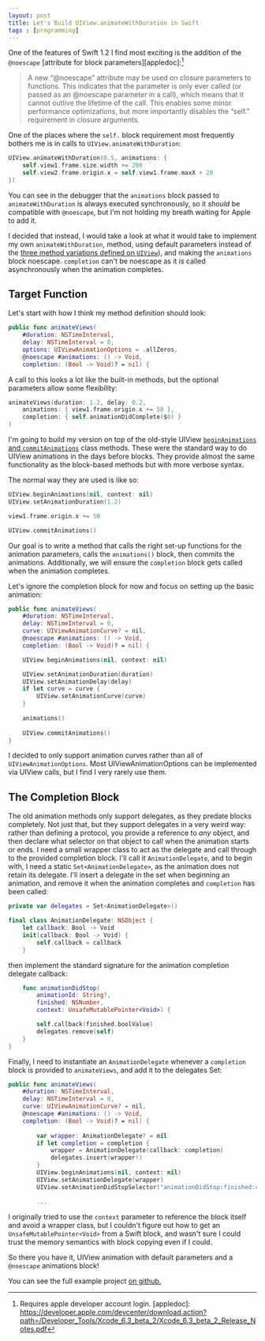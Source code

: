 ```yaml
---
layout: post
title: Let's Build UIView.animateWithDuration in Swift
tags : [programming]
---
```


One of the features of Swift 1.2 I find most exciting is the addition of the `@noescape` [attribute for block parameters][appledoc]:[^login]

[^login]: Requires apple developer account login.
[appledoc]: https://developer.apple.com/devcenter/download.action?path=/Developer_Tools/Xcode_6.3_beta_2/Xcode_6.3_beta_2_Release_Notes.pdf

> A new “@noescape” attribute may be used on closure parameters to functions. This indicates that the parameter is only ever called (or passed as an @noescape parameter in a call), which means that it cannot outlive the lifetime of the call. This enables some minor performance optimizations, but more importantly disables the “self.” requirement in closure arguments.

One of the places where the `self.` block requirement most frequently bothers me is in calls to `UIView.animateWithDuration`:

~~~ swift
UIView.animateWithDuration(0.5, animations: {
    self.view1.frame.size.width += 200
    self.view2.frame.origin.x = self.view1.frame.maxX + 20
})
~~~

You can see in the debugger that the `animations` block passed to `animateWithDuration` is always executed synchronously, so it _should_ be compatible with `@noescape`, but I'm not holding my breath waiting for Apple to add it.

I decided that instead, I would take a look at what it would take to implement my own `animateWithDuration`, method, using default parameters instead of the [three method variations defined on `UIView`][uiview]), and making the `animations` block noescape. `completion` can't be noescape as it _is_ called asynchronously when the animation completes.

[uiview]: https://developer.apple.com/library/ios/documentation/UIKit/Reference/UIView_Class/#//apple_ref/doc/uid/TP40006816-CH3-SW108

## Target Function

Let's start with how I think my method definition should look:

```swift
public func animateViews(
    #duration: NSTimeInterval,
    delay: NSTimeInterval = 0,
    options: UIViewAnimationOptions = .allZeros,
    @noescape #animations: () -> Void,
    completion: (Bool -> Void)? = nil) {
```

A call to this looks a lot like the built-in methods, but the optional parameters allow some flexibility:

```swift
animateViews(duration: 1.2, delay: 0.2,
    animations: { view1.frame.origin.x += 50 },
    completion: { self.animationDidComplete($0) }
)
```

I'm going to build my version on top of the old-style UIView [`beginAnimations` and `commitAnimations`][oldstyle] class methods. These were the standard way to do UIView animations in the days before blocks. They provide almost the same functionality as the block-based methods but with more verbose syntax.

[oldstyle]: https://developer.apple.com/library/ios/documentation/UIKit/Reference/UIView_Class/#//apple_ref/occ/clm/UIView/beginAnimations:context:

The normal way they are used is like so:

```swift
UIView.beginAnimations(nil, context: nil)
UIView.setAnimationDuration(1.2)

view1.frame.origin.x += 50

UIView.commitAnimations()
```

Our goal is to write a method that calls the right set-up functions for the animation parameters, calls the `animations()` block, then commits the animations. Additionally, we will ensure the `completion` block gets called when the animation completes.

Let's ignore the completion block for now and focus on setting up the basic animation:

```swift
public func animateViews(
    #duration: NSTimeInterval,
    delay: NSTimeInterval = 0,
    curve: UIViewAnimationCurve? = nil,
    @noescape #animations: () -> Void,
    completion: (Bool -> Void)? = nil) {

    UIView.beginAnimations(nil, context: nil)

    UIView.setAnimationDuration(duration)
    UIView.setAnimationDelay(delay)
    if let curve = curve {
        UIView.setAnimationCurve(curve)
    }
    
    animations()
    
    UIView.commitAnimations()
}
```

I decided to only support animation curves rather than all of `UIViewAnimationOptions`. Most UIViewAnimationOptions can be implemented via UIView calls, but I find I very rarely use them.

## The Completion Block

The old animation methods only support delegates, as they predate blocks completely. Not just that, but they support delegates in a very weird way: rather than defining a protocol, you provide a reference to _any_ object, and then declare what selector on that object to call when the animation starts or ends. I need a small wrapper class to act as the delegate and call through to the provided completion block. I'll call it `AnimationDelegate`, and to begin with, I need a static `Set<AnimationDelegate>`, as the animation does not retain its delegate. I'll insert a delegate in the set when beginning an animation, and remove it when the animation completes and `completion` has been called:

```swift
private var delegates = Set<AnimationDelegate>()
```

```swift
final class AnimationDelegate: NSObject {
    let callback: Bool -> Void
    init(callback: Bool -> Void) {
        self.callback = callback
    }
```

then implement the standard signature for the animation completion delegate callback:

```swift
    func animationDidStop(
        animationId: String?, 
        finished: NSNumber, 
        context: UnsafeMutablePointer<Void>) {

        self.callback(finished.boolValue)
        delegates.remove(self)
    }
}
```

Finally, I need to instantiate an `AnimationDelegate` whenever a `completion` block is provided to `animateViews`, and add it to the delegates Set:

```swift
public func animateViews(
    #duration: NSTimeInterval,
    delay: NSTimeInterval = 0,
    curve: UIViewAnimationCurve? = nil,
    @noescape #animations: () -> Void,
    completion: (Bool -> Void)? = nil) {
        
        var wrapper: AnimationDelegate? = nil
        if let completion = completion {
            wrapper = AnimationDelegate(callback: completion)
            delegates.insert(wrapper!)
        }
        UIView.beginAnimations(nil, context: nil)
        UIView.setAnimationDelegate(wrapper)
        UIView.setAnimationDidStopSelector("animationDidStop:finished:context:")

        ...
```

I originally tried to use the `context` parameter to reference the block itself and avoid a wrapper class, but I couldn't figure out how to get an `UnsafeMutablePointer<Void>` from a Swift block, and wasn't sure I could trust the memory semantics with block copying even if I could.

So there you have it, UIView animation with default parameters and a `@noescape` animations block!

You can see the full example project [on github.](https://github.com/Pretz/NoEscapeAnimation/blob/master/NoEscapeAnimation/NoEscapeAnimation.swift)